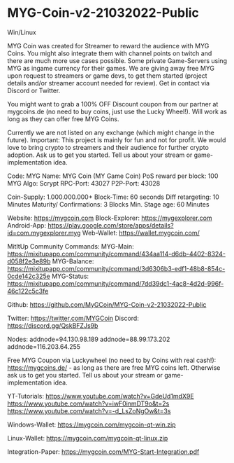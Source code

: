 # MYG-Coin-v2-21032022-Public
 Win/Linux

MYG Coin was created for Streamer to reward the audience with MYG Coins.
You might also integrate them with channel points on twitch and there are much more use cases possible.
Some private Game-Servers using MYG as ingame currency for their games.
We are giving away free MYG upon request to streamers or game devs, to get them started (project details
and/or streamer account needed for review).
Get in contact via Discord or Twitter.

You might want to grab a 100% OFF Discount coupon from our partner at mygcoins.de
(no need to buy coins, just use the Lucky Wheel!). Will work as long as they can offer free
MYG Coins.

Currently we are not listed on any exchange (which might change in the future).
Important: This project is mainly for fun and not for profit.
We would love to bring crypto to streamers and their audience for further crypto adoption.
Ask us to get you started. Tell us about your stream or game-implementation idea.


Code: MYG
Name: MYG Coin (MY Game Coin)
PoS reward per block: 100 MYG
Algo: Scrypt
RPC-Port: 43027
P2P-Port: 43028


Coin-Supply:  1.000.000.000+
Block-Time: 60 seconds
Diff retargeting: 10 Minutes
Maturity/ Confirmations: 3 Blocks
Min. Stage age: 60 Minutes


Website: https://mygcoin.com
Block-Explorer: https://mygexplorer.com
Android-App: https://play.google.com/store/apps/details?id=com.mygexplorer.myg
Web-Wallet: https://wallet.mygcoin.com/

MitItUp Community Commands:
MYG-Main: https://mixitupapp.com/community/command/434aa114-d6db-4402-8324-d058f2e3e89b
MYG-Balance: https://mixitupapp.com/community/command/3d6306b3-edf1-48b8-854c-0cde142c325e
MYG-Status: https://mixitupapp.com/community/command/7dd39dc1-4ac8-4d2d-996f-46c122c5c3fe

Github: https://github.com/MyGCoin/MYG-Coin-v2-21032022-Public

Twitter: https://twitter.com/MYGCoin
Discord: https://discord.gg/QskBFZJs9b

Nodes:
addnode=94.130.98.189
addnode=88.99.173.202
addnode=116.203.64.255

Free MYG Coupon via Luckywheel (no need to by Coins with real cash!):
https://mygcoins.de/ - as long as there are free MYG coins left.
Otherwise ask us to get you started. Tell us about your stream or game-implementation idea.

YT-Tutorials:
https://www.youtube.com/watch?v=GdeUd1mdX9E
https://www.youtube.com/watch?v=iwF0inmDT9o&t=2s
https://www.youtube.com/watch?v=-d_LsZoNgOw&t=3s

Windows-Wallet:
https://mygcoin.com/mygcoin-qt-win.zip

Linux-Wallet:
https://mygcoin.com/mygcoin-qt-linux.zip

Integration-Paper:
https://mygcoin.com/MYG-Start-Integration.pdf
